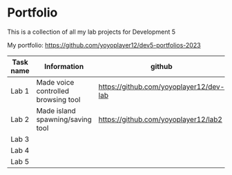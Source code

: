 # Portfolio
This is a collection of all my lab projects for Development 5

My portfolio: https://github.com/yoyoplayer12/dev5-portfolios-2023

Task name   | Information                           | github                                    | codesandbox                                             |
------------|---------------------------------------|-------------------------------------------|---------------------------------------------------------|
Lab 1       | Made voice controlled browsing tool   | https://github.com/yoyoplayer12/dev-lab   | https://codesandbox.io/s/lab1-7ylccm?file=/index.html   |
Lab 2       | Made island spawning/saving tool      | https://github.com/yoyoplayer12/lab2      | https://codesandbox.io/s/lab2-wzpc9n                    |
Lab 3       |                                       |                                           |                                                         |
Lab 4       |                                       |                                           |                                                         |
Lab 5       |                                       |                                           |                                                         |